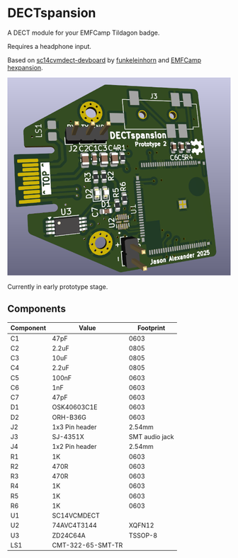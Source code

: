 # DECTspansion 

A DECT module for your EMFCamp Tildagon badge. 

Requires a headphone input. 

Based on [sc14cvmdect-devboard](https://github.com/funkeleinhorn/sc14cvmdect-devboard) by [funkeleinhorn](https://github.com/funkeleinhorn) and [EMFCamp](https://www.emfcamp.org/) [hexpansion](https://github.com/emfcamp/badge-2024-hardware/tree/main/hexpansion). 

![Rendered image of the front of the PCB. ](board-render.png)

Currently in early prototype stage. 

## Components 

| Component | Value             | Footprint      |
|-----------|-------------------|----------------|
| C1        | 47pF              | 0603           |
| C2        | 2.2uF             | 0805           |
| C3        | 10uF              | 0805           |
| C4        | 2.2uF             | 0805           |
| C5        | 100nF             | 0603           |
| C6        | 1nF               | 0603           |
| C7        | 47pF              | 0603           |
| D1        | OSK40603C1E       | 0603           |
| D2        | ORH-B36G          | 0603           |
| J2        | 1x3 Pin header    | 2.54mm         |
| J3        | SJ-4351X          | SMT audio jack |
| J4        | 1x2 Pin header    | 2.54mm         |
| R1        | 1K                | 0603           |
| R2        | 470R              | 0603           |
| R3        | 470R              | 0603           |
| R4        | 1K                | 0603           |
| R5        | 1K                | 0603           |
| R6        | 1K                | 0603           |
| U1        | SC14VCMDECT       |                |
| U2        | 74AVC4T3144       | XQFN12         |
| U3        | ZD24C64A          | TSSOP-8        |
| LS1       | CMT-322-65-SMT-TR |                |
